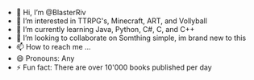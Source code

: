 - 👋 Hi, I’m @BlasterRiv
- 👀 I’m interested in TTRPG's, Minecraft, ART, and Vollyball
- 🌱 I’m currently learning Java, Python, C#, C, and C++
- 💞️ I’m looking to collaborate on Somthing simple, im brand new to this
- 📫 How to reach me ...
- 😄 Pronouns: Any
- ⚡ Fun fact: There are over 10'000 books published per day

<!---
BlasterRiv/BlasterRiv is a ✨ special ✨ repository because its `README.md` (this file) appears on your GitHub profile.
You can click the Preview link to take a look at your changes.
--->
